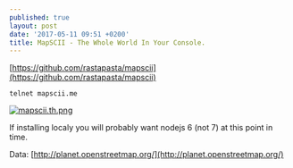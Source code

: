```yaml
---
published: true
layout: post
date: '2017-05-11 09:51 +0200'
title: MapSCII - The Whole World In Your Console.
---
```

[https://github.com/rastapasta/mapscii](https://github.com/rastapasta/mapscii)

    telnet mapscii.me
    
[![mapscii.th.png](https://cdn.scrot.moe/images/2017/05/11/mapscii.th.png)](https://cdn.scrot.moe/images/2017/05/11/mapscii.png)

If installing localy you will probably want nodejs 6 (not 7) at this point in time.

Data: [http://planet.openstreetmap.org/](http://planet.openstreetmap.org/)
